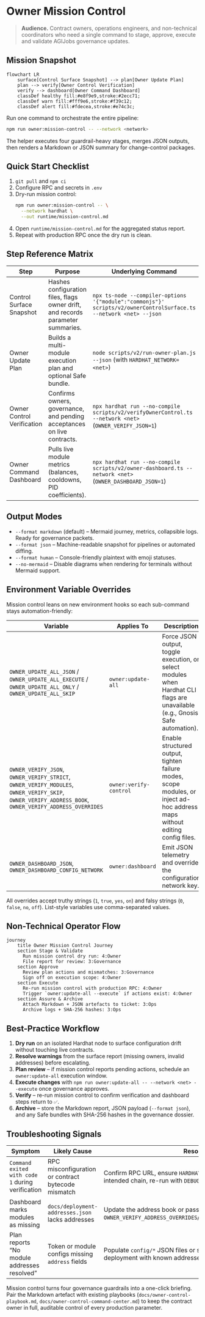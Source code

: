 # Owner Mission Control

> **Audience.** Contract owners, operations engineers, and non-technical coordinators who need a single command to stage, approve, execute and validate AGIJobs governance updates.

## Mission Snapshot

```mermaid
flowchart LR
    surface[Control Surface Snapshot] --> plan[Owner Update Plan]
    plan --> verify[Owner Control Verification]
    verify --> dashboard[Owner Command Dashboard]
    classDef healthy fill:#e8f9e9,stroke:#2ecc71;
    classDef warn fill:#fff9e6,stroke:#f39c12;
    classDef alert fill:#fdecea,stroke:#e74c3c;
```

Run one command to orchestrate the entire pipeline:

```bash
npm run owner:mission-control -- --network <network>
```

The helper executes four guardrail-heavy stages, merges JSON outputs, then renders a Markdown or JSON summary for change-control packages.

## Quick Start Checklist

1. `git pull` and `npm ci`
2. Configure RPC and secrets in `.env`
3. Dry-run mission control:
   ```bash
   npm run owner:mission-control -- \
     --network hardhat \
     --out runtime/mission-control.md
   ```
4. Open `runtime/mission-control.md` for the aggregated status report.
5. Repeat with production RPC once the dry run is clean.

## Step Reference Matrix

| Step | Purpose | Underlying Command | Output Signals | Retry Command |
| --- | --- | --- | --- | --- |
| Control Surface Snapshot | Hashes configuration files, flags owner drift, and records parameter summaries. | `npx ts-node --compiler-options '{"module":"commonjs"}' scripts/v2/ownerControlSurface.ts --network <net> --json` | Warns on missing owners, absent configs, or invalid constants. | `npm run owner:surface -- --network <net>` |
| Owner Update Plan | Builds a multi-module execution plan and optional Safe bundle. | `node scripts/v2/run-owner-plan.js --json` (with `HARDHAT_NETWORK=<net>`) | Counts pending actions; warns when no module addresses resolve. | `npm run owner:plan -- --network <net> --json` |
| Owner Control Verification | Confirms owners, governance, and pending acceptances on live contracts. | `npx hardhat run --no-compile scripts/v2/verifyOwnerControl.ts --network <net>` (`OWNER_VERIFY_JSON=1`) | Emits mismatch/missing-address counts and affected modules. | `OWNER_VERIFY_JSON=1 npm run owner:verify-control -- --network <net>` |
| Owner Command Dashboard | Pulls live module metrics (balances, cooldowns, PID coefficients). | `npx hardhat run --no-compile scripts/v2/owner-dashboard.ts --network <net>` (`OWNER_DASHBOARD_JSON=1`) | Highlights telemetry gaps or module RPC errors. | `OWNER_DASHBOARD_JSON=1 npm run owner:dashboard -- --network <net>` |

## Output Modes

- `--format markdown` (default) – Mermaid journey, metrics, collapsible logs. Ready for governance packets.
- `--format json` – Machine-readable snapshot for pipelines or automated diffing.
- `--format human` – Console-friendly plaintext with emoji statuses.
- `--no-mermaid` – Disable diagrams when rendering for terminals without Mermaid support.

## Environment Variable Overrides

Mission control leans on new environment hooks so each sub-command stays automation-friendly:

| Variable | Applies To | Description |
| --- | --- | --- |
| `OWNER_UPDATE_ALL_JSON` / `OWNER_UPDATE_ALL_EXECUTE` / `OWNER_UPDATE_ALL_ONLY` / `OWNER_UPDATE_ALL_SKIP` | `owner:update-all` | Force JSON output, toggle execution, or select modules when Hardhat CLI flags are unavailable (e.g., Gnosis Safe automation). |
| `OWNER_VERIFY_JSON`, `OWNER_VERIFY_STRICT`, `OWNER_VERIFY_MODULES`, `OWNER_VERIFY_SKIP`, `OWNER_VERIFY_ADDRESS_BOOK`, `OWNER_VERIFY_ADDRESS_OVERRIDES` | `owner:verify-control` | Enable structured output, tighten failure modes, scope modules, or inject ad-hoc address maps without editing config files. |
| `OWNER_DASHBOARD_JSON`, `OWNER_DASHBOARD_CONFIG_NETWORK` | `owner:dashboard` | Emit JSON telemetry and override the configuration network key. |

All overrides accept truthy strings (`1`, `true`, `yes`, `on`) and falsy strings (`0`, `false`, `no`, `off`). List-style variables use comma-separated values.

## Non-Technical Operator Flow

```mermaid
journey
    title Owner Mission Control Journey
    section Stage & Validate
      Run mission control dry run: 4:Owner
      File report for review: 3:Governance
    section Approve
      Review plan actions and mismatches: 3:Governance
      Sign off on execution scope: 4:Owner
    section Execute
      Re-run mission control with production RPC: 4:Owner
      Trigger `owner:update-all --execute` if actions exist: 4:Owner
    section Assure & Archive
      Attach Markdown + JSON artefacts to ticket: 3:Ops
      Archive logs + SHA-256 hashes: 3:Ops
```

## Best-Practice Workflow

1. **Dry run** on an isolated Hardhat node to surface configuration drift without touching live contracts.
2. **Resolve warnings** from the surface report (missing owners, invalid addresses) before escalating.
3. **Plan review** – if mission control reports pending actions, schedule an `owner:update-all` execution window.
4. **Execute changes** with `npm run owner:update-all -- --network <net> --execute` once governance approves.
5. **Verify** – re-run mission control to confirm verification and dashboard steps return to `✅`.
6. **Archive** – store the Markdown report, JSON payload (`--format json`), and any Safe bundles with SHA-256 hashes in the governance dossier.

## Troubleshooting Signals

| Symptom | Likely Cause | Resolution |
| --- | --- | --- |
| `Command exited with code 1` during verification | RPC misconfiguration or contract bytecode mismatch | Confirm RPC URL, ensure `HARDHAT_NETWORK`/`--network` points at the intended chain, re-run with `DEBUG_OWNER_GUIDE=1` for verbose logs. |
| Dashboard marks modules as missing | `docs/deployment-addresses.json` lacks addresses | Update the address book or pass `OWNER_VERIFY_ADDRESS_OVERRIDES`/`OWNER_DASHBOARD_CONFIG_NETWORK`. |
| Plan reports “No module addresses resolved” | Token or module configs missing `address` fields | Populate `config/*` JSON files or set `HARDHAT_NETWORK` to a deployment with known addresses. |

Mission control turns four governance guardrails into a one-click briefing. Pair the Markdown artefact with existing playbooks (`docs/owner-control-playbook.md`, `docs/owner-control-command-center.md`) to keep the contract owner in full, auditable control of every production parameter.
